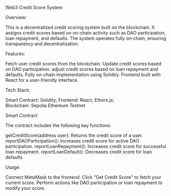 Web3 Credit Score System

Overview: 

This is a decentralized credit scoring system built on the blockchain. It assigns credit scores based on on-chain activity such as DAO participation, loan repayment, and defaults. The system operates fully on-chain, ensuring transparency and decentralization.

Features: 

Fetch user credit scores from the blockchain.
Update credit scores based on DAO participation.
adjust credit scores based on loan repayment and defaults.
Fully on-chain implementation using Solidity.
Frontend built with React for a user-friendly interface.

Tech Stack: 

Smart Contract: Solidity; 
Frontend: React, Ethers.js;  
Blockchain: Sepolia Ethereum Testnet


Smart Contract

The contract includes the following key functions:

getCreditScore(address user): Returns the credit score of a user.
reportDAOParticipation(): Increases credit score for active DAO participation.
reportLoanRepayment(): Increases credit score for successful loan repayment.
reportLoanDefault(): Decreases credit score for loan defaults

Usage: 

Connect MetaMask to the frontend.
Click "Get Credit Score" to fetch your current score.
Perform actions like DAO participation or loan repayment to modify your score.

